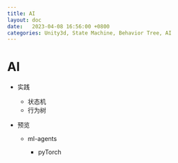 ```yaml
---
title: AI
layout: doc
date:   2023-04-08 16:56:00 +0800
categories: Unity3d, State Machine, Behavior Tree, AI
---
```

# AI
- 实践

	- 状态机
	- 行为树

- 预览

	- ml-agents

		- pyTorch